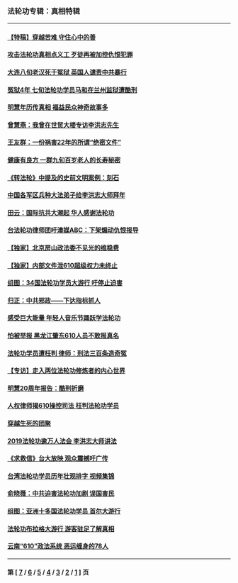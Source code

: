 ### 法轮功专辑：真相特辑
---
#### [【特稿】穿越苦难 守住心中的善](../../pages/nf4389/n13784979.md?01250430) 
#### [攻击法轮功真相点义工 歹徒再被加控仇恨犯罪](../../pages/nf4389/n13601019.md?01250430) 
#### [大连八旬老汉死于冤狱 英国人谴责中共暴行](../../pages/nf4389/n13480118.md?01250430) 
#### [冤狱4年 七旬法轮功学员马和在兰州监狱遭酷刑](../../pages/nf4389/n13304688.md?01250430) 
#### [明慧年历传真相 福益民众神奇故事多](../../pages/nf4389/n13294545.md?01250430) 
#### [曾慧燕：我曾在世贸大楼专访李洪志先生](../../pages/nf4389/n12898729.md?01250430) 
#### [王友群：一份祸害22年的所谓“绝密文件”](../../pages/nf4389/n12871750.md?01250430) 
#### [健康有良方 一群九旬百岁老人的长寿秘密](../../pages/nf4389/n12847475.md?01250430) 
#### [《转法轮》中提及的史前文明案例：刻石](../../pages/nf4389/n12758577.md?01250430) 
#### [中国各军区兵种大法弟子给李洪志大师拜年](../../pages/nf4389/n12750047.md?01250430) 
#### [田云：国际抗共大潮起 华人感谢法轮功](../../pages/nf4389/n12357708.md?01250430) 
#### [台法轮功律师团吁澳媒ABC：下架煽动仇恨报导](../../pages/nf4389/n12279917.md?01250430) 
#### [【独家】北京房山政法委不见光的维稳费](../../pages/nf4389/n12031979.md?01250430) 
#### [【独家】内部文件泄610超级权力未终止](../../pages/nf4389/n12023895.md?01250430) 
#### [组图：34国法轮功学员大游行 吁停止迫害](../../pages/nf4389/n11492658.md?01250430) 
#### [归正：中共邪政——下达指标抓人](../../pages/nf4389/n11474770.md?01250430) 
#### [感受巨大能量 年轻人音乐节踊跃学法轮功](../../pages/nf4389/n11441981.md?01250430) 
#### [怕被举报 黑龙江肇东610人员不敢报真名](../../pages/nf4389/n11436499.md?01250430) 
#### [法轮功学员遭枉判 律师：刑法三百条造奇冤](../../pages/nf4389/n11433943.md?01250430) 
#### [【专访】走入两位法轮功修炼者的内心世界](../../pages/nf4389/n11415623.md?01250430) 
#### [明慧20周年报告：酷刑折磨](../../pages/nf4389/n11387954.md?01250430) 
#### [人权律师揭610操控司法 枉判法轮功学员](../../pages/nf4389/n11313370.md?01250430) 
#### [穿越生死的团聚](../../pages/nf4389/n11258922.md?01250430) 
#### [2019法轮功逾万人法会 李洪志大师讲法](../../pages/nf4389/n11265303.md?01250430) 
#### [《求救信》台大放映 观众震撼吁广传](../../pages/nf4389/n10922251.md?01250430) 
#### [台湾法轮功学员历年壮观排字 视频集锦](../../pages/nf4389/n10878789.md?01250430) 
#### [俞晓薇：中共迫害法轮功加剧 误国害民](../../pages/nf4389/n10859260.md?01250430) 
#### [组图：亚洲十多国法轮功学员 首尔大游行](../../pages/nf4389/n10781149.md?01250430) 
#### [法轮功布拉格大游行 游客驻足了解真相](../../pages/nf4389/n10749360.md?01250430) 
#### [云南“610”政法系统 恶运缠身的78人](../../pages/nf4389/n10747534.md?01250430) 

---
#### 第 [ [7](./7.md?01250430) / [6](./6.md?01250430) / [5](./5.md?01250430) / [4](./4.md?01250430) / [3](./3.md?01250430) / [2](./2.md?01250430) / [1](./1.md?01250430) ] 页
